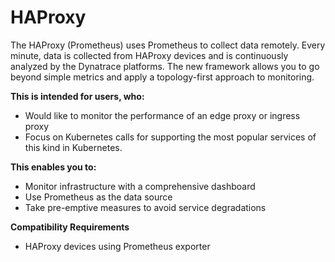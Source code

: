 # HAProxy
The HAProxy (Prometheus) uses Prometheus to collect data remotely. Every minute, data is collected from HAProxy devices and is continuously analyzed by the Dynatrace platforms. The new framework allows you to go beyond simple metrics and apply a topology-first approach to monitoring.   

**This is intended for users, who:**
- Would like to monitor the performance of an edge proxy or ingress proxy 
- Focus on Kubernetes calls for supporting the most popular services of this kind in Kubernetes. 

**This enables you to:**
- Monitor infrastructure with a comprehensive dashboard 
- Use Prometheus as the data source 
- Take pre-emptive measures to avoid service degradations 

**Compatibility Requirements**
- HAProxy devices using Prometheus exporter 